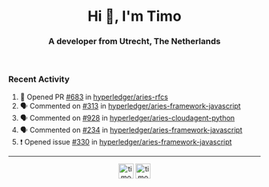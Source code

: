 <h1 align="center">Hi 👋, I'm Timo</h1>
<h3 align="center">A developer from Utrecht, The Netherlands</h3>
<br/>
<!-- https://github.com/rahuldkjain/github-profile-readme-generator --!>

<!--  <p align="left"><img src="https://github-readme-stats.vercel.app/api?username=timoglastra&show_icons=true&count_private=true&" alt="timoglastra" /></p> --!>

<!--
Github language stats
<p align="left"><img src="https://github-readme-stats.vercel.app/api/top-langs/?username=timoglastra&layout=compact" alt="timoglastra" /><p>
-->

<!-- Codestats language stats -->
<!-- <p align="left"><img src="https://codestats-readme.vercel.app/api/top-langs/?username=timoglastra&layout=compact&language_count=12" alt="timoglastra" /><p>    --!>
  
<h3>Recent Activity</h3>

<!--START_SECTION:activity-->
1. 💪 Opened PR [#683](https://github.com/hyperledger/aries-rfcs/pull/683) in [hyperledger/aries-rfcs](https://github.com/hyperledger/aries-rfcs)
2. 🗣 Commented on [#313](https://github.com/hyperledger/aries-framework-javascript/issues/313) in [hyperledger/aries-framework-javascript](https://github.com/hyperledger/aries-framework-javascript)
3. 🗣 Commented on [#928](https://github.com/hyperledger/aries-cloudagent-python/issues/928) in [hyperledger/aries-cloudagent-python](https://github.com/hyperledger/aries-cloudagent-python)
4. 🗣 Commented on [#234](https://github.com/hyperledger/aries-framework-javascript/issues/234) in [hyperledger/aries-framework-javascript](https://github.com/hyperledger/aries-framework-javascript)
5. ❗️ Opened issue [#330](https://github.com/hyperledger/aries-framework-javascript/issues/330) in [hyperledger/aries-framework-javascript](https://github.com/hyperledger/aries-framework-javascript)
<!--END_SECTION:activity-->

---

<p align="center">
<a href="https://twitter.com/timoglastra" target="blank"><img align="center" src="https://cdn.jsdelivr.net/npm/simple-icons@3.0.1/icons/twitter.svg" alt="timoglastra" height="30" width="30" /></a>
<a href="https://linkedin.com/in/timoglastra" target="blank"><img align="center" src="https://cdn.jsdelivr.net/npm/simple-icons@3.0.1/icons/linkedin.svg" alt="timoglastra" height="30" width="30" /></a>
</p>



